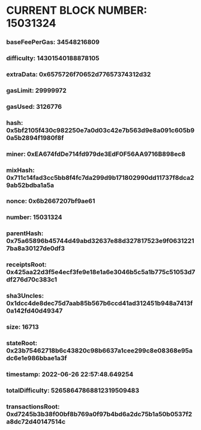 # CURRENT BLOCK NUMBER: 15031324

### baseFeePerGas: 34548216809
### difficulty: 14301540188878105
### extraData: 0x6575726f70652d77657374312d32
### gasLimit: 29999972
### gasUsed: 3126776
### hash: 0x5bf2105f430c982250e7a0d03c42e7b563d9e8a091c605b90a5b2894f1980f8f
### miner: 0xEA674fdDe714fd979de3EdF0F56AA9716B898ec8
### mixHash: 0x711c14fad3cc5bb8f4fc7da299d9b171802990dd11737f8dca29ab52bdba1a5a
### nonce: 0x6b2667207bf9ae61
### number: 15031324
### parentHash: 0x75a65896b45744d49abd32637e88d327817523e9f06312217ba8a30127de0df3
### receiptsRoot: 0x425aa22d3f5e4ecf3fe9e18e1a6e3046b5c5a1b775c51053d7df276d70c383c1
### sha3Uncles: 0x1dcc4de8dec75d7aab85b567b6ccd41ad312451b948a7413f0a142fd40d49347
### size: 16713
### stateRoot: 0x23b75462718b6c43820c98b6637a1cee299c8e08368e95adc6e1e986bbae1a3f
### timestamp: 2022-06-26 22:57:48.649254
### totalDifficulty: 52658647868812319509483
### transactionsRoot: 0xd7245b3b38f00bf8b769a0f97b4bd6a2dc75b1a50b0537f2a8dc72d40147514c
